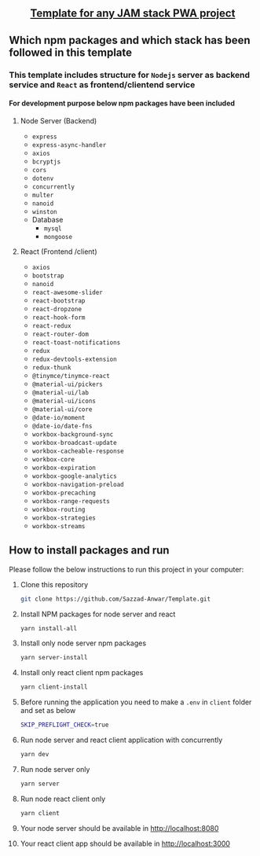 <!-- PROJECT Title -->
<br />
<p align="center">
  <h2 align="center"><a href="https://github.com/Sazzad-Anwar/Template">Template for any JAM stack PWA project</a></h2>

## Which npm packages and which stack has been followed in this template

### This template includes structure for `Nodejs` server as backend service and `React` as frontend/clientend service

#### For development purpose below npm packages have been included

1. Node Server (Backend)
   * `express`
   * `express-async-handler`
   * `axios`
   * `bcryptjs`
   * `cors`
   * `dotenv`
   * `concurrently`
   * `multer`
   * `nanoid`
   * `winston`
   * Database
      * `mysql`
      * `mongoose`

2. React (Frontend /client)
   * `axios`
   * `bootstrap`
   * `nanoid`
   * `react-awesome-slider`
   * `react-bootstrap`
   * `react-dropzone`
   * `react-hook-form`
   * `react-redux`
   * `react-router-dom`
   * `react-toast-notifications`
   * `redux`
   * `redux-devtools-extension`
   * `redux-thunk`
   * `@tinymce/tinymce-react`
   * `@material-ui/pickers`
   * `@material-ui/lab`
   * `@material-ui/icons`
   * `@material-ui/core`
   * `@date-io/moment`
   * `@date-io/date-fns`
   * `workbox-background-sync`
   * `workbox-broadcast-update`
   * `workbox-cacheable-response`
   * `workbox-core`
   * `workbox-expiration`
   * `workbox-google-analytics`
   * `workbox-navigation-preload`
   * `workbox-precaching`
   * `workbox-range-requests`
   * `workbox-routing`
   * `workbox-strategies`
   * `workbox-streams`

<!-- HOW TO RUN -->
## How to install packages and run

Please follow the below instructions to run this project in your computer:

1. Clone this repository

   ```sh
   git clone https://github.com/Sazzad-Anwar/Template.git
   ```

2. Install NPM packages for node server and react

   ```sh
   yarn install-all
   ```

3. Install only node server npm packages

   ```sh
   yarn server-install
   ```

4. Install only react client npm packages

   ```sh
   yarn client-install
   ```

5. Before running the application you need to make a `.env` in `client` folder and set as below

   ```sh
   SKIP_PREFLIGHT_CHECK=true
   ```

6. Run node server and react client application with concurrently

   ```sh
   yarn dev
   ```

7. Run node server only

   ```sh
   yarn server
   ```

8. Run node react client only

   ```sh
   yarn client
   ```

9. Your node server should be available in <http://localhost:8080>
10. Your react client app should be available in <http://localhost:3000>
